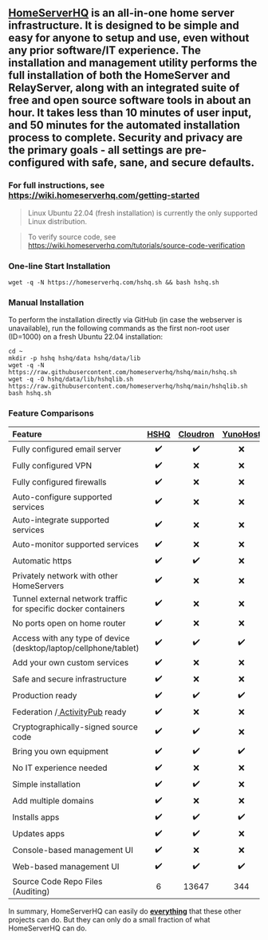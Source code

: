 <a href="https://www.homeserverhq.com" target="_blank">
    <img src="https://github.com/homeserverhq/hshq/assets/118991087/44fa836e-33a1-4421-8078-a4408a0ba401" alt=""/>
</a>

## <a href="https://www.homeserverhq.com" target="_blank">HomeServerHQ</a> is an all-in-one home server infrastructure. It is designed to be simple and easy for anyone to setup and use, even without any prior software/IT experience. The installation and management utility performs the full installation of both the HomeServer and RelayServer, along with an integrated suite of free and open source software tools in about an hour. It takes less than 10 minutes of user input, and 50 minutes for the automated installation process to complete. Security and privacy are the primary goals - all settings are pre-configured with safe, sane, and secure defaults.

### For full instructions, see <a href="https://wiki.homeserverhq.com/getting-started" target="_blank">https://wiki.homeserverhq.com/getting-started</a>

> Linux Ubuntu 22.04 (fresh installation) is currently the only supported Linux distribution.

> To verify source code, see <a href="https://wiki.homeserverhq.com/tutorials/source-code-verification" target="_blank">https://wiki.homeserverhq.com/tutorials/source-code-verification</a> 

### One-line Start Installation
```
wget -q -N https://homeserverhq.com/hshq.sh && bash hshq.sh
```

### Manual Installation
To perform the installation directly via GitHub (in case the webserver is unavailable), run the following commands as the first non-root user (ID=1000) on a fresh Ubuntu 22.04 installation:
```
cd ~
mkdir -p hshq hshq/data hshq/data/lib
wget -q -N https://raw.githubusercontent.com/homeserverhq/hshq/main/hshq.sh
wget -q -O hshq/data/lib/hshqlib.sh https://raw.githubusercontent.com/homeserverhq/hshq/main/hshqlib.sh
bash hshq.sh
```

### Feature Comparisons
Feature | <a href="https://www.homeserverhq.com/" target="_blank"> HSHQ </a> | <a href="https://www.cloudron.io/" target="_blank"> Cloudron </a> | <a href="https://yunohost.org/" target="_blank"> YunoHost </a> | <a href="https://homelabos.com/" target="_blank"> HomeLabOS </a> | <a href="https://umbrel.com/" target="_blank"> Umbrel </a> | <a href="https://casaos.io/" target="_blank"> CasaOS </a>
:------ | :------: | :------: | :------: | :------: | :------: | :------: 
Fully configured email server | :heavy_check_mark: | :heavy_check_mark: | :x: | :x: | :x: | :x: 
Fully configured VPN | :heavy_check_mark: | :x: | :x: | :x: | :x: | :x: 
Fully configured firewalls | :heavy_check_mark: | :x: | :x: | :x: | :x: | :x: 
Auto-configure supported services | :heavy_check_mark: | :x: | :x: | :x: | :x: | :x: 
Auto-integrate supported services | :heavy_check_mark: | :x: | :x: | :x: | :x: | :x: 
Auto-monitor supported services | :heavy_check_mark: | :x: | :x: | :x: | :x: | :x: 
Automatic https | :heavy_check_mark: | :heavy_check_mark: | :x: | :x: | :x: | :x: 
Privately network with other HomeServers | :heavy_check_mark: | :x: | :x: | :x: | :x: | :x: 
Tunnel external network traffic for specific docker containers | :heavy_check_mark: | :x: | :x: | :x: | :x: | :x: 
No ports open on home router | :heavy_check_mark: | :x: | :x: | :heavy_check_mark: | :x: | :x: 
Access with any type of device (desktop/laptop/cellphone/tablet) | :heavy_check_mark: | :heavy_check_mark: | :heavy_check_mark: | :heavy_check_mark: | :heavy_check_mark: | :heavy_check_mark: 
Add your own custom services | :heavy_check_mark: | :x: | :x: | :x: | :x: | :heavy_check_mark: 
Safe and secure infrastructure | :heavy_check_mark: | :x: | :x: | :x: | :x: | :x: 
Production ready | :heavy_check_mark: | :heavy_check_mark: | :heavy_check_mark: | :x: | :heavy_check_mark: | :x: 
Federation /<a href="https://en.wikipedia.org/wiki/ActivityPub" target="_blank"> ActivityPub</a>  ready | :heavy_check_mark: | :x: | :x: | :x: | :x: | :x: 
Cryptographically-signed source code | :heavy_check_mark: | :heavy_check_mark: | :x: | :x: | :x: | :x: 
Bring you own equipment | :heavy_check_mark: | :heavy_check_mark: | :heavy_check_mark: | :heavy_check_mark: | :heavy_check_mark: | :heavy_check_mark: 
No IT experience needed | :heavy_check_mark: | :x: | :x: | :x: | :x: | :x: 
Simple installation | :heavy_check_mark: | :heavy_check_mark: | :x: | :x: | :x: | :x: 
Add multiple domains | :heavy_check_mark: | :x: | :x: | :x: | :x: | :x: 
Installs apps | :heavy_check_mark: | :heavy_check_mark: | :heavy_check_mark: | :heavy_check_mark: | :heavy_check_mark: | :heavy_check_mark: 
Updates apps | :heavy_check_mark: | :heavy_check_mark: | :x: | :x: | :x: | :x: 
Console-based management UI | :heavy_check_mark: | :x: | :x: | :heavy_check_mark: | :x: | :x: 
Web-based management UI | :heavy_check_mark: | :heavy_check_mark: | :heavy_check_mark: | :x: | :heavy_check_mark: | :heavy_check_mark: 
Source Code Repo Files (Auditing) | 6 | 13647 | 344 | 912 | 534 | 225 

In summary, HomeServerHQ can easily do <ins>**everything**</ins> that these other projects can do. But they can only do a small fraction of what HomeServerHQ can do.

